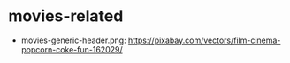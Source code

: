 # movies-related

- movies-generic-header.png: https://pixabay.com/vectors/film-cinema-popcorn-coke-fun-162029/ 